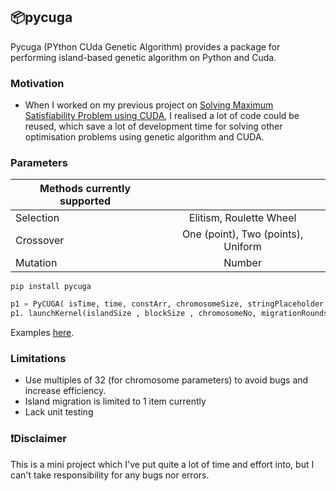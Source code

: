 ## 📦pycuga

Pycuga (PYthon CUda Genetic Algorithm) provides a package for performing island-based genetic algorithm on Python and Cuda.

### Motivation
- When I worked on my previous project on [Solving Maximum Satisfiability Problem using CUDA](https://github.com/issacto/cuda-maxsat), I realised a lot of code could be reused, which save a lot of development time for solving other optimisation problems using genetic algorithm and CUDA. 


### Parameters

| Methods currently supported |  | 
| ------------- |:-------------:|
| Selection     | Elitism, Roulette Wheel | 
| Crossover     | One (point), Two (points), Uniform|
| Mutation      | Number     |



```
pip install pycuga
```

```python
p1 = PyCUGA( isTime, time, constArr, chromosomeSize, stringPlaceholder, mutationNumber, selectionMode, crossoverMode)
p1. launchKernel(islandSize , blockSize , chromosomeNo, migrationRounds,rounds)
```

Examples [here](https://github.com/issacto/PyCuGa/tree/main/samples).


### Limitations
* Use multiples of 32 (for chromosome parameters) to avoid bugs and increase efficiency.
* Island migration is limited to 1 item currently
* Lack unit testing


### ❗Disclaimer
This is a mini project which I've put quite a lot of time and effort into, but I can't take responsibility for any bugs nor errors.
